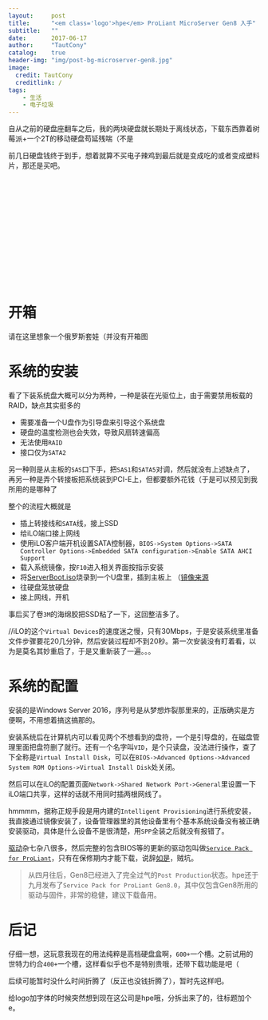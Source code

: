 ```yaml
---
layout:     post
title:      "<em class='logo'>hpe</em> ProLiant MicroServer Gen8 入手"
subtitle:   ""
date:       2017-06-17
author:     "TautCony"
catalog:    true
header-img: "img/post-bg-microserver-gen8.jpg"
image:
  credit: TautCony
  creditlink: /
tags:
    - 生活
    - 电子垃圾
---
```

<style>
.logo {
  font-family: HP-Slant;
  font-weight: 200;
  font-size: 200%;
}
</style>
自从之前的硬盘座翻车之后，我的两块硬盘就长期处于离线状态，下载东西靠着树莓派+一个2T的移动硬盘苟延残喘（不是

前几日硬盘钱终于到手，想着就算不买电子辣鸡到最后就是变成吃的或者变成塑料片，那还是买吧。

<!--more-->

<div style="height:15em;"></div>

# 开箱

请在这里想象一个俄罗斯套娃（并没有开箱图

# 系统的安装

看了下装系统盘大概可以分为两种，一种是装在光驱位上，由于需要禁用板载的RAID，缺点其实挺多的

- 需要准备一个U盘作为引导盘来引导这个系统盘
- 硬盘的温度检测也会失效，导致风扇转速偏高
- 无法使用`RAID`
- 接口仅为`SATA2`

另一种则是从主板的`SAS`口下手，把`SAS1`和`SATA5`对调，然后就没有上述缺点了，再另一种是弄个转接板把系统装到PCI-E上，但都要额外花钱（于是可以预见到我所用的是哪种了

整个的流程大概就是

- 插上转接线和`SATA`线，接上SSD
- 给iLO端口接上网线
- 使用iLO客户端开机设置SATA控制器，`BIOS->System Options->SATA Controller Options->Embedded SATA configuration->Enable SATA AHCI Support`
- 载入系统镜像，按`F10`进入相关界面按指示安装
- 将[ServerBoot.iso](/attach/ServerBoot.7z)烧录到一个U盘里，插到主板上 （[镜像来源](https://www.chiphell.com/thread-1470090-1-1.html)
- 往硬盘笼放硬盘
- 接上网线，开机

事后买了卷`3M`的海绵胶把SSD粘了一下，这回整洁多了。

//iLO的这个`Virtual Devices`的速度迷之慢，只有30Mbps，于是安装系统里准备文件步骤要花20几分钟，然后安装过程却不到20秒。第一次安装没有盯着看，以为是莫名其妙重启了，于是又重新装了一遍。。。

# 系统的配置

安装的是Windows Server 2016，序列号是从梦想炸裂那里来的，正版确实是方便啊，不用想着搞这搞那的。

安装系统后在计算机内可以看见两个不想看到的盘符，一个是引导盘的，在磁盘管理里面把盘符删了就行。还有一个名字叫`VID`，是个只读盘，没法进行操作，查了下全称是`Virtual Install Disk`，可以在`BIOS->Advanced Options->Advanced System ROM Options->Virtual Install Disk`处关闭。

然后可以在iLO的配置页面`Network->Shared Network Port->General`里设置一下iLO端口共享，这样的话就不用同时插两根网线了。

hmmmm，据称正规手段是用内建的`Intelligent Provisioning`进行系统安装，我直接通过镜像安装了，设备管理器里的其他设备里有个基本系统设备没有被正确安装驱动，具体是什么设备不是很清楚，用`SPP`全装之后就没有报错了。

[驱动](http://h20566.www2.hpe.com/hpsc/swd/public/readIndex?sp4ts.oid=5390291)杂七杂八很多，然后完整的包含BIOS等的更新的驱动包叫做[`Service Pack for ProLiant`](http://www.hpe.com/servers/SPP/download)，只有在保修期内才能下载，说辞[如是](https://support.hpe.com/hpsc/doc/public/display?docId=c04044353)，贼坑。

> 从四月往后，Gen8已经进入了完全过气的`Post Production`状态。hpe还于九月发布了`Service Pack for ProLiant Gen8.0`，其中仅包含Gen8所用的驱动与固件，非常的稳健，建议下载备用。

# 后记

仔细一想，这玩意我现在的用法纯粹是高档硬盘盒啊，`600+`一个槽。之前试用的世特力约合`400+`一个槽，这样看似乎也不是特别贵哦，还带下载功能是吧（

后续可能暂时没什么时间折腾了（反正也没钱折腾了），暂时先这样吧。

给logo加字体的时候突然想到现在这公司是hpe哦，分拆出来了的，往标题加个e。
